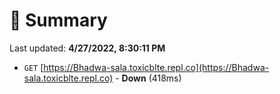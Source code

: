 # 📖 Summary
Last updated: **4/27/2022, 8:30:11 PM**

- `GET` [https://Bhadwa-sala.toxicblte.repl.co](https://Bhadwa-sala.toxicblte.repl.co) - **Down** (418ms)
